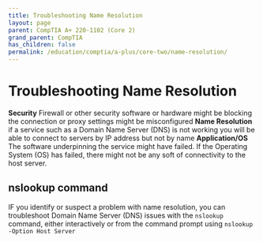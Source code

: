 ```yaml
---
title: Troubleshooting Name Resolution
layout: page
parent: CompTIA A+ 220-1102 (Core 2)
grand_parent: CompTIA
has_children: false
permalink: /education/comptia/a-plus/core-two/name-resolution/
---
```


# Troubleshooting Name Resolution

**Security** Firewall or other security software or hardware might be blocking the connection or proxy settings might be misconfigured
**Name Resolution** if a service such as a Domain Name Server (DNS) is not working you will be able to connect to servers by IP address but not by name
**Application/OS** The software underpinning the service might have failed. If the Operating System (OS) has failed, there might not be any soft of connectivity to the host server.

## nslookup command

IF you identify or suspect a problem with name resolution, you can troubleshoot Domain Name Server (DNS) issues with the `nslookup` command, either interactively or from the command prompt using `nslookup -Option Host Server`